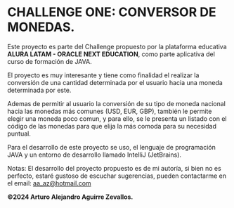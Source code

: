 # CHALLENGE ONE: CONVERSOR DE MONEDAS.

Este proyecto es parte del Challenge propuesto por la plataforma educativa **ALURA LATAM - ORACLE NEXT EDUCATION**, como parte aplicativa del curso de formación de JAVA.

El proyecto es muy interesante y tiene como finalidad el realizar la conversión de una cantidad determinada por el usuario hacia una moneda determinada por este.

Ademas de permitir al usuario la conversión de su tipo de moneda nacional hacia las monedas más comunes (USD, EUR, GBP), también le permite elegir una moneda poco comun, y para ello, se le presenta un listado con el código de las monedas para que elija la más comoda para su necesidad puntual.

Para el desarrollo de este proyecto se uso, el lenguaje de programación JAVA y un entorno de desarrollo llamado IntelliJ (JetBrains).

Notas:
El desarrollo del proyecto propuesto es de mi autoría, si bien no es perfecto, estaré gustoso de escuchar sugerencias, pueden contactarme en el email: <aa_az@hotmail.com>

**©2024 Arturo Alejandro Aguirre Zevallos.**
